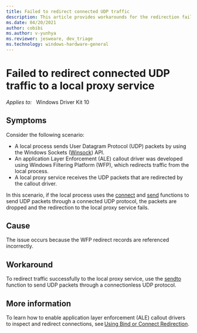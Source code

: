```yaml
---
title: Failed to redirect connected UDP traffic
description: This article provides workarounds for the redirection failure problem that occurs when the connected UDP traffic is redirected to a local proxy using a WFP callout driver.
ms.date: 04/20/2021
author: cobibi
ms.author: v-yunhya
ms.reviewer: jesweare, dev_triage
ms.technology: windows-hardware-general
---
```

# Failed to redirect connected UDP traffic to a local proxy service

_Applies to:_ &nbsp; Windows Driver Kit 10

## Symptoms

Consider the following scenario:

- A local process sends User Datagram Protocol (UDP) packets by using the Windows Sockets ([Winsock](/windows/win32/winsock/getting-started-with-winsock)) API.
- An application Layer Enforcement (ALE) callout driver was developed using Windows Filtering Platform (WFP), which redirects traffic from the local process.
- A local proxy service receives the UDP packets that are redirected by the callout driver.

In this scenario, if the local process uses the [connect](/windows/win32/api/winsock2/nf-winsock2-connect) and [send](/windows/win32/api/winsock2/nf-winsock2-send) functions to send UDP packets through a connected UDP protocol, the packets are dropped and the redirection to the local proxy service fails.

## Cause

The issue occurs because the WFP redirect records are referenced incorrectly.

## Workaround

To redirect traffic successfully to the local proxy service, use the [sendto](/windows/win32/api/winsock/nf-winsock-sendto) function to send UDP packets through a connectionless UDP protocol.

## More information

To learn how to enable application layer enforcement (ALE) callout drivers to inspect and redirect connections, see [Using Bind or Connect Redirection](/windows-hardware/drivers/network/using-bind-or-connect-redirection).
